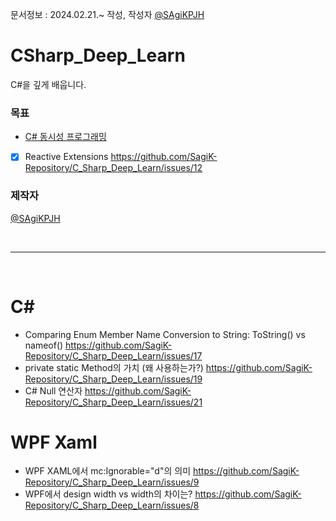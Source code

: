 문서정보 : 2024.02.21.~ 작성, 작성자 [@SAgiKPJH](https://github.com/SAgiKPJH)

# CSharp_Deep_Learn
C#을 깊게 배웁니다.

### 목표

- [C# 동시성 프로그래밍](https://github.com/SagiK-Repository/C_Sharp_Deep_Learn/blob/main/C%23AsyncProgramming.md)
- [x] Reactive Extensions https://github.com/SagiK-Repository/C_Sharp_Deep_Learn/issues/12


### 제작자
[@SAgiKPJH](https://github.com/SAgiKPJH)

<br>

---

<br>

# C#
- Comparing Enum Member Name Conversion to String: ToString() vs nameof() https://github.com/SagiK-Repository/C_Sharp_Deep_Learn/issues/17
- private static Method의 가치 (왜 사용하는가?) https://github.com/SagiK-Repository/C_Sharp_Deep_Learn/issues/19
- C# Null 연산자 https://github.com/SagiK-Repository/C_Sharp_Deep_Learn/issues/21

# WPF Xaml
- WPF XAML에서 mc:Ignorable="d"의 의미 https://github.com/SagiK-Repository/C_Sharp_Deep_Learn/issues/9
- WPF에서 design width vs width의 차이는? https://github.com/SagiK-Repository/C_Sharp_Deep_Learn/issues/8

